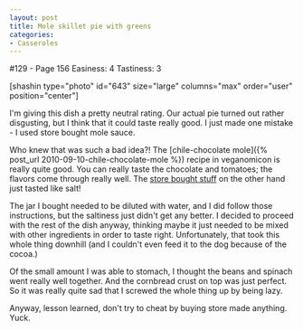```yaml
---
layout: post
title: Mole skillet pie with greens
categories:
- Casseroles
---
```


#129 - Page 156
Easiness: 4
Tastiness: 3

[shashin type="photo" id="643" size="large" columns="max" order="user" position="center"]

I'm giving this dish a pretty neutral rating. Our actual pie turned out rather disgusting, but I think that it could taste really good. I just made one mistake - I used store bought mole sauce.

Who knew that was such a bad idea?! The [chile-chocolate mole]({% post_url 2010-09-10-chile-chocolate-mole %}) recipe in veganomicon is really quite good. You can really taste the chocolate and tomatoes; the flavors come through really well. The [store bought stuff](http://www.herdeztraditions.com/donamaria/mole_original.aspx) on the other hand just tasted like salt!

The jar I bought needed to be diluted with water, and I did follow those instructions, but the saltiness just didn't get any better. I decided to proceed with the rest of the dish anyway, thinking maybe it just needed to be mixed with other ingredients in order to taste right. Unfortunately, that took this whole thing downhill (and I couldn't even feed it to the dog because of the cocoa.)

Of the small amount I was able to stomach, I thought the beans and spinach went really well together. And the cornbread crust on top was just perfect. So it was really quite sad that I screwed the whole thing up by being lazy.

Anyway, lesson learned, don't try to cheat by buying store made anything. Yuck.

